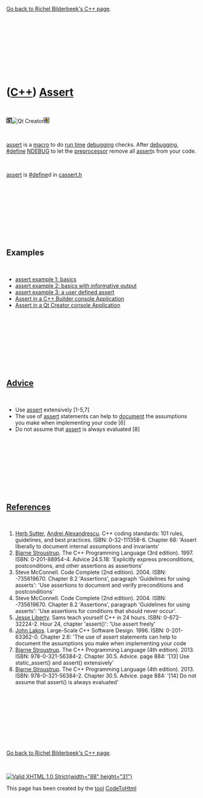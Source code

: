 

[Go back to Richel Bilderbeek's C++ page](Cpp.htm).

 

 

 

 

 

([C++](Cpp.htm)) [Assert](CppAssert.htm)
========================================

 

![STL](PicStl.png)![Qt
Creator](PicQtCreator.png)![Windows](PicWindows.png)

 

[assert](CppAssert.htm) is a [macro](CppMacro.htm) to do [run
time](CppRunTime.htm) [debugging](CppDebug.htm) checks. After
[debugging](CppDebug.htm), [\#define](CppDefine.htm)
[NDEBUG](CppNDEBUG.htm) to let the [preprocessor](CppPreprocessor.htm)
remove all [assert](CppAssert.htm)s from your code.

 

[assert](CppAssert.htm) is [\#define](CppDefine.htm)d in
[cassert.h](CppCassertH.htm)

 

 

 

 

 

Examples
--------

 

-   [assert example 1: basics](CppAssertExample1.htm)
-   [assert example 2: basics with informative
    output](CppAssertExample2.htm)
-   [assert example 3: a user defined assert](CppAssertExample3.htm)
-   [Assert in a C++ Builder console Application](CppBuilderAssert.htm)
-   [Assert in a Qt Creator console Application](CppQtAssert.htm)

 

 

 

 

 

[Advice](CppAdvice.htm)
-----------------------

 

-   Use [assert](CppAssert.htm) extensively \[1-5,7\]
-   The use of [assert](CppAssert.htm) statements can help to
    [document](CppDocumentation.htm) the assumptions you make when
    implementing your code \[6\]
-   Do not assume that [assert](CppAssert.htm) is always evaluated \[8\]

 

 

 

 

 

[References](CppReferences.htm)
-------------------------------

 

1.  [Herb Sutter](CppHerbSutter.htm), [Andrei
    Alexandrescu](CppAndreiAlexandrescu.htm). C++ coding standards: 101
    rules, guidelines, and best practices. ISBN: 0-32-111358-6. Chapter
    68: 'Assert liberally to document internal assumptions and
    invariants'
2.  [Bjarne Stroustrup](CppBjarneStroustrup.htm). The C++ Programming
    Language (3rd edition). 1997. ISBN: 0-201-88954-4. Advice 24.5.18:
    'Explicitly express preconditions, postconditions, and other
    assertions as assertions'
3.  Steve McConnell. Code Complete (2nd edition). 2004.
    ISBN: -735619670. Chapter 8.2 'Assertions', paragraph 'Guidelines
    for using asserts': 'Use assertions to document and verify
    preconditions and postconditions'
4.  Steve McConnell. Code Complete (2nd edition). 2004.
    ISBN: -735619670. Chapter 8.2 'Assertions', paragraph 'Guidelines
    for using asserts': 'Use assertions for conditions that should
    never occur'.
5.  [Jesse Liberty](CppJesseLiberty.htm). Sams teach yourself C++ in
    24 hours. ISBN: 0-672-32224-2. Hour 24, chapter 'assert()': 'Use
    assert freely'
6.  [John Lakos](CppJohnLakos.htm). Large-Scale C++ Software Design.
    1996. ISBN: 0-201-63362-0. Chapter 2.6: 'The use of assert
    statements can help to document the assumptions you make when
    implementing your code
7.  [Bjarne Stroustrup](CppBjarneStroustrup.htm). The C++ Programming
    Language (4th edition). 2013. ISBN: 978-0-321-56384-2. Chapter 30.5.
    Advice. page 884: '\[13\] Use static\_assert() and assert()
    extensively'
8.  [Bjarne Stroustrup](CppBjarneStroustrup.htm). The C++ Programming
    Language (4th edition). 2013. ISBN: 978-0-321-56384-2. Chapter 30.5.
    Advice. page 884: '\[14\] Do not assume that assert() is always
    evaluated'

 

 

 

 

 

[Go back to Richel Bilderbeek's C++ page](Cpp.htm).



 

[![Valid XHTML 1.0 Strict](valid-xhtml10.png){width="88"
height="31"}](http://validator.w3.org/check?uri=referer)

This page has been created by the [tool](Tools.htm)
[CodeToHtml](ToolCodeToHtml.htm)
